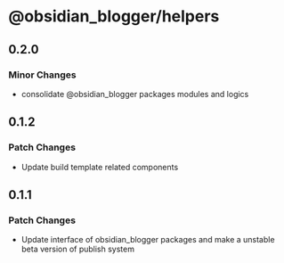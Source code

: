 # @obsidian_blogger/helpers

## 0.2.0

### Minor Changes

-   consolidate @obsidian_blogger packages modules and logics

## 0.1.2

### Patch Changes

-   Update build template related components

## 0.1.1

### Patch Changes

-   Update interface of obsidian_blogger packages and make a unstable beta version of publish system
